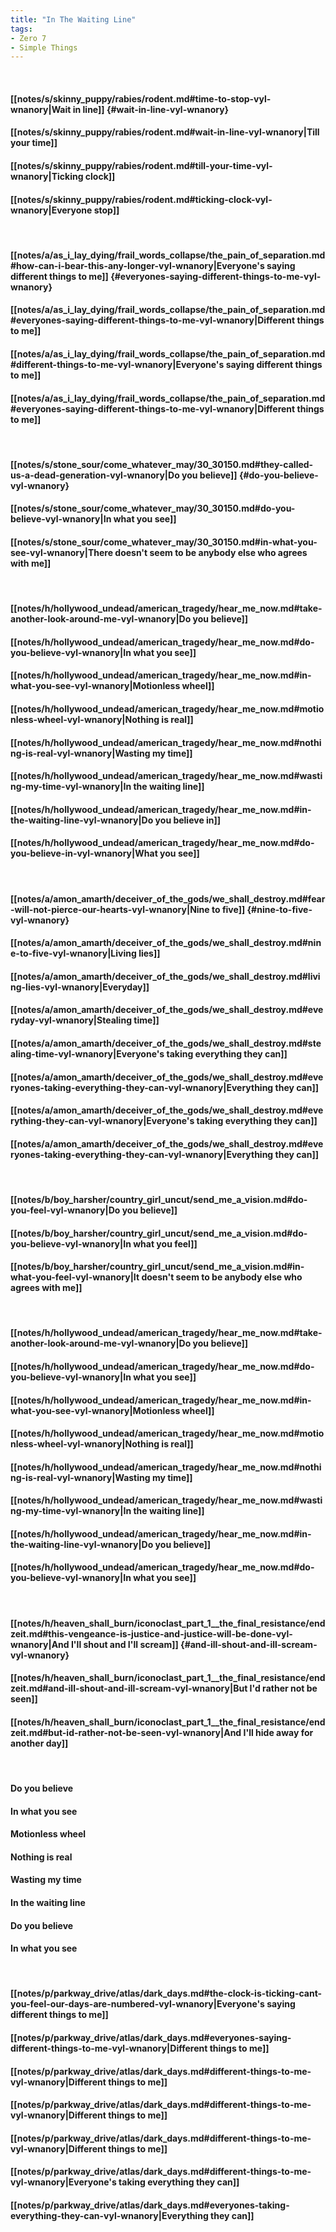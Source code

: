 ```yaml
---
title: "In The Waiting Line"
tags:
- Zero 7
- Simple Things
---
```

&nbsp;
#### [[notes/s/skinny_puppy/rabies/rodent.md#time-to-stop-vyl-wnanory|Wait in line]] {#wait-in-line-vyl-wnanory}
#### [[notes/s/skinny_puppy/rabies/rodent.md#wait-in-line-vyl-wnanory|Till your time]]
#### [[notes/s/skinny_puppy/rabies/rodent.md#till-your-time-vyl-wnanory|Ticking clock]]
#### [[notes/s/skinny_puppy/rabies/rodent.md#ticking-clock-vyl-wnanory|Everyone stop]]
&nbsp;
#### [[notes/a/as_i_lay_dying/frail_words_collapse/the_pain_of_separation.md#how-can-i-bear-this-any-longer-vyl-wnanory|Everyone's saying different things to me]] {#everyones-saying-different-things-to-me-vyl-wnanory}
#### [[notes/a/as_i_lay_dying/frail_words_collapse/the_pain_of_separation.md#everyones-saying-different-things-to-me-vyl-wnanory|Different things to me]]
#### [[notes/a/as_i_lay_dying/frail_words_collapse/the_pain_of_separation.md#different-things-to-me-vyl-wnanory|Everyone's saying different things to me]]
#### [[notes/a/as_i_lay_dying/frail_words_collapse/the_pain_of_separation.md#everyones-saying-different-things-to-me-vyl-wnanory|Different things to me]]
&nbsp;
#### [[notes/s/stone_sour/come_whatever_may/30_30150.md#they-called-us-a-dead-generation-vyl-wnanory|Do you believe]] {#do-you-believe-vyl-wnanory}
#### [[notes/s/stone_sour/come_whatever_may/30_30150.md#do-you-believe-vyl-wnanory|In what you see]]
#### [[notes/s/stone_sour/come_whatever_may/30_30150.md#in-what-you-see-vyl-wnanory|There doesn't seem to be anybody else who agrees with me]]
&nbsp;
#### [[notes/h/hollywood_undead/american_tragedy/hear_me_now.md#take-another-look-around-me-vyl-wnanory|Do you believe]]
#### [[notes/h/hollywood_undead/american_tragedy/hear_me_now.md#do-you-believe-vyl-wnanory|In what you see]]
#### [[notes/h/hollywood_undead/american_tragedy/hear_me_now.md#in-what-you-see-vyl-wnanory|Motionless wheel]]
#### [[notes/h/hollywood_undead/american_tragedy/hear_me_now.md#motionless-wheel-vyl-wnanory|Nothing is real]]
#### [[notes/h/hollywood_undead/american_tragedy/hear_me_now.md#nothing-is-real-vyl-wnanory|Wasting my time]]
#### [[notes/h/hollywood_undead/american_tragedy/hear_me_now.md#wasting-my-time-vyl-wnanory|In the waiting line]]
#### [[notes/h/hollywood_undead/american_tragedy/hear_me_now.md#in-the-waiting-line-vyl-wnanory|Do you believe in]]
#### [[notes/h/hollywood_undead/american_tragedy/hear_me_now.md#do-you-believe-in-vyl-wnanory|What you see]]
&nbsp;
#### [[notes/a/amon_amarth/deceiver_of_the_gods/we_shall_destroy.md#fear-will-not-pierce-our-hearts-vyl-wnanory|Nine to five]] {#nine-to-five-vyl-wnanory}
#### [[notes/a/amon_amarth/deceiver_of_the_gods/we_shall_destroy.md#nine-to-five-vyl-wnanory|Living lies]]
#### [[notes/a/amon_amarth/deceiver_of_the_gods/we_shall_destroy.md#living-lies-vyl-wnanory|Everyday]]
#### [[notes/a/amon_amarth/deceiver_of_the_gods/we_shall_destroy.md#everyday-vyl-wnanory|Stealing time]]
#### [[notes/a/amon_amarth/deceiver_of_the_gods/we_shall_destroy.md#stealing-time-vyl-wnanory|Everyone's taking everything they can]]
#### [[notes/a/amon_amarth/deceiver_of_the_gods/we_shall_destroy.md#everyones-taking-everything-they-can-vyl-wnanory|Everything they can]]
#### [[notes/a/amon_amarth/deceiver_of_the_gods/we_shall_destroy.md#everything-they-can-vyl-wnanory|Everyone's taking everything they can]]
#### [[notes/a/amon_amarth/deceiver_of_the_gods/we_shall_destroy.md#everyones-taking-everything-they-can-vyl-wnanory|Everything they can]]
&nbsp;
#### [[notes/b/boy_harsher/country_girl_uncut/send_me_a_vision.md#do-you-feel-vyl-wnanory|Do you believe]]
#### [[notes/b/boy_harsher/country_girl_uncut/send_me_a_vision.md#do-you-believe-vyl-wnanory|In what you feel]]
#### [[notes/b/boy_harsher/country_girl_uncut/send_me_a_vision.md#in-what-you-feel-vyl-wnanory|It doesn't seem to be anybody else who agrees with me]]
&nbsp;
#### [[notes/h/hollywood_undead/american_tragedy/hear_me_now.md#take-another-look-around-me-vyl-wnanory|Do you believe]]
#### [[notes/h/hollywood_undead/american_tragedy/hear_me_now.md#do-you-believe-vyl-wnanory|In what you see]]
#### [[notes/h/hollywood_undead/american_tragedy/hear_me_now.md#in-what-you-see-vyl-wnanory|Motionless wheel]]
#### [[notes/h/hollywood_undead/american_tragedy/hear_me_now.md#motionless-wheel-vyl-wnanory|Nothing is real]]
#### [[notes/h/hollywood_undead/american_tragedy/hear_me_now.md#nothing-is-real-vyl-wnanory|Wasting my time]]
#### [[notes/h/hollywood_undead/american_tragedy/hear_me_now.md#wasting-my-time-vyl-wnanory|In the waiting line]]
#### [[notes/h/hollywood_undead/american_tragedy/hear_me_now.md#in-the-waiting-line-vyl-wnanory|Do you believe]]
#### [[notes/h/hollywood_undead/american_tragedy/hear_me_now.md#do-you-believe-vyl-wnanory|In what you see]]
&nbsp;
#### [[notes/h/heaven_shall_burn/iconoclast_part_1__the_final_resistance/endzeit.md#this-vengeance-is-justice-and-justice-will-be-done-vyl-wnanory|And I'll shout and I'll scream]] {#and-ill-shout-and-ill-scream-vyl-wnanory}
#### [[notes/h/heaven_shall_burn/iconoclast_part_1__the_final_resistance/endzeit.md#and-ill-shout-and-ill-scream-vyl-wnanory|But I'd rather not be seen]]
#### [[notes/h/heaven_shall_burn/iconoclast_part_1__the_final_resistance/endzeit.md#but-id-rather-not-be-seen-vyl-wnanory|And I'll hide away for another day]]
&nbsp;
#### Do you believe
#### In what you see
#### Motionless wheel
#### Nothing is real
#### Wasting my time
#### In the waiting line
#### Do you believe
#### In what you see
&nbsp;
#### [[notes/p/parkway_drive/atlas/dark_days.md#the-clock-is-ticking-cant-you-feel-our-days-are-numbered-vyl-wnanory|Everyone's saying different things to me]]
#### [[notes/p/parkway_drive/atlas/dark_days.md#everyones-saying-different-things-to-me-vyl-wnanory|Different things to me]]
#### [[notes/p/parkway_drive/atlas/dark_days.md#different-things-to-me-vyl-wnanory|Different things to me]]
#### [[notes/p/parkway_drive/atlas/dark_days.md#different-things-to-me-vyl-wnanory|Different things to me]]
#### [[notes/p/parkway_drive/atlas/dark_days.md#different-things-to-me-vyl-wnanory|Different things to me]]
#### [[notes/p/parkway_drive/atlas/dark_days.md#different-things-to-me-vyl-wnanory|Everyone's taking everything they can]]
#### [[notes/p/parkway_drive/atlas/dark_days.md#everyones-taking-everything-they-can-vyl-wnanory|Everything they can]]
